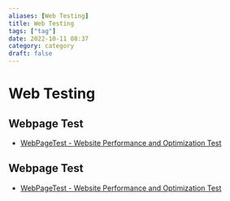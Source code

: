 ```yaml
---
aliases: [Web Testing]
title: Web Testing
tags: ["tag"]
date: 2022-10-11 08:37
category: category
draft: false
---
```


# Web Testing

## Webpage Test

- [WebPageTest - Website Performance and Optimization Test](https://www.webpagetest.org/)

## Webpage Test

- [WebPageTest - Website Performance and Optimization Test](https://www.webpagetest.org/webvitals)
